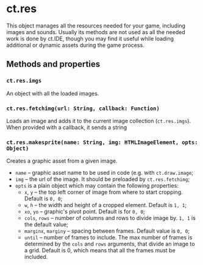 # ct.res

This object manages all the resources needed for your game, including images and sounds. Usually its methods are not used as all the needed work is done by ct.IDE, though you may find it useful while loading additional or dynamic assets during the game process.

## Methods and properties

### `ct.res.imgs`

An object with all the loaded images.

### `ct.res.fetchimg(url: String, callback: Function)`

Loads an image and adds it to the current image collection (`ct.res.imgs`). When provided with a callback, it sends a string

### `ct.res.makesprite(name: String, img: HTMLImageElement, opts: Object)`
Creates a graphic asset from a given image.

- `name` – graphic asset name to be used in code (e.g. with `ct.draw.image`;
- `img` – the url of the image. It should be preloaded by `ct.res.fetchimg`;
- `opts` is a plain object which may contain the following properties:
    - `x`, `y` – the top left corner of image from where to start cropping. Default is `0, 0`;
    - `w`, `h` – the width and height of a cropped element. Default is `1, 1`;
    - `xo`, `yo` – graphic's pivot point. Default is for `0, 0`;
    - `cols`, `rows` – number of columns and rows to divide image by. `1, 1` is the default value;
    - `marginx`, `marginy` – spacing between frames. Default value is `0, 0`;
    - `until` – number of frames to include. The max number of frames is determined by the `cols` and `rows` arguments, that divide an image to a grid. Default is 0, which means that all the frames must be included.